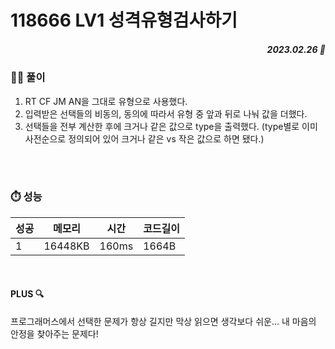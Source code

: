 # 118666 LV1 성격유형검사하기
##### <p align="right"> 2023.02.26 📆 </p>


### 👩‍🏫 풀이
1. RT CF JM AN을 그대로 유형으로 사용했다.
2. 입력받은 선택들의 비동의, 동의에 따라서 유형 중 앞과 뒤로 나눠 값을 더했다.
3. 선택들을 전부 계산한 후에 크거나 같은 값으로 type을 출력했다. 
  (type별로 이미 사전순으로 정의되어 있어 크거나 같은 vs 작은 값으로 하면 됐다.)

<br>

<br>

### ⏱️ 성능
<!-- 테이블 -->
성공 |메모리 | 시간 | 코드길이
---|---|---|---|
1|16448KB|160ms|1664B

<br>

#### PLUS 🔍
프로그래머스에서 선택한 문제가 항상 길지만 막상 읽으면 생각보다 쉬운...
내 마음의 안정을 찾아주는 문제다!

